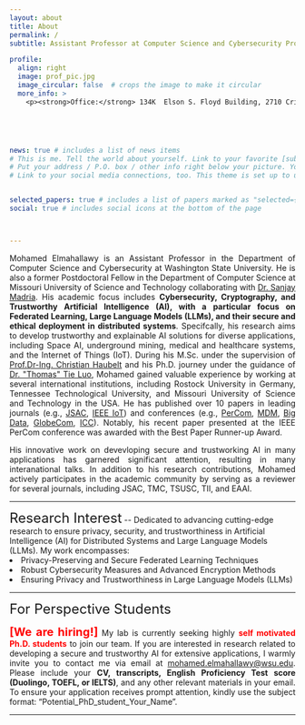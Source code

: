 ```yaml
---
layout: about
title: About
permalink: /
subtitle: Assistant Professor at Computer Science and Cybersecurity Program, <a href="https://wsu.edu/">Washington State University</a>

profile:
  align: right
  image: prof_pic.jpg
  image_circular: false  # crops the image to make it circular
  more_info: >
    <p><strong>Office:</strong> 134K  Elson S. Floyd Building, 2710 Crimson Way, Richland, WA 99354. </p>





news: true # includes a list of news items
# This is me. Tell the world about yourself. Link to your favorite [subreddit](http://reddit.com). You can put a picture in, too. The code is already in, just name your picture `prof_pic.jpg` and put it in the `img/` folder.
# Put your address / P.O. box / other info right below your picture. You can also disable any of these elements by editing `profile` property of the YAML header of your `_pages/about.md`. Edit `_bibliography/papers.bib` and Jekyll will render your [publications page](/al-folio/publications/) automatically.
# Link to your social media connections, too. This theme is set up to use [Font Awesome icons](https://fontawesome.com/) and [Academicons](https://jpswalsh.github.io/academicons/), like the ones below. Add your Facebook, Twitter, LinkedIn, Google Scholar, or just disable all of them.


selected_papers: true # includes a list of papers marked as "selected={true}"
social: true # includes social icons at the bottom of the page



---
```


<style>
    .justified-text {
        text-align: justify;
    }
</style>

<p class="justified-text">Mohamed Elmahallawy is an Assistant Professor in the Department of Computer Science and Cybersecurity at Washington State University. He is also a former Postdoctoral Fellow in the Department of Computer Science at Missouri University of Science and Technology collaborating with <a href="https://web.mst.edu/~cswebdb/people/madria.html">Dr. Sanjay Madria</a>. His academic focus includes <strong>Cybersecurity, Cryptography, and Trustworthy Artificial Intelligence (AI), with a particular focus on Federated Learning, Large Language Models (LLMs), and their secure and ethical deployment in distributed systems</strong>. Specifcally, his research aims to develop trustworthy and explainable AI solutions for diverse applications, including Space AI, underground mining, medical and healthcare systems, and the Internet of Things (IoT). During his M.Sc. under the supervision of  <a href="https://www.imd.uni-rostock.de/team/mitarbeitende/persoenliche-seiten/christian-haubelt/">Prof.Dr-Ing. Christian Haubelt</a> and his Ph.D. journey under the guidance of <a href="https://tluocs.github.io/">Dr. "Thomas" Tie Luo</a>, Mohamed gained valuable experience by working at several international institutions, including Rostock University in Germany, Tennessee Technological University, and Missouri University of Science and Technology in the USA. He has published over 10 papers in leading journals (e.g., <a href="https://ieeexplore.ieee.org/abstract/document/10438925">JSAC</a>, <a href="https://ieeexplore.ieee.org/abstract/document/10438925">IEEE IoT</a>) and conferences (e.g., <a href="https://ieeexplore.ieee.org/abstract/document/10494442">PerCom</a>, <a href="https://ieeexplore.ieee.org/abstract/document/10214895">MDM</a>, <a href="https://ieeexplore.ieee.org/abstract/document/10021101">Big Data</a>, <a href="https://ieeexplore.ieee.org/abstract/document/10436841">GlobeCom</a>, <a href="https://ieeexplore.ieee.org/abstract/document/10279316">ICC</a>). Notably, his recent paper presented at the IEEE PerCom conference was awarded with the Best Paper Runner-up Award.</p>


<p class="justified-text">His innovative work on devevloping secure and trustworking AI in many applications has garnered significant attention, resulting in many interanational talks. In addition to his research contributions, Mohamed actively participates in the academic community by serving as a reviewer for several journals, including JSAC, TMC, TSUSC, TII, and EAAI.</p>
<hr>
<span style="font-size: 24px;">Research Interest</span>
--
Dedicated to advancing cutting-edge research to ensure privacy, security, and trustworthiness in Artificial Intelligence (AI) for Distributed Systems and Large Language Models (LLMs). My work encompasses:
<li> Privacy-Preserving and Secure Federated Learning Techniques</li>
<li> Robust Cybersecurity Measures and Advanced Encryption Methods </li>
<li> Ensuring Privacy and Trustworthiness in Large Language Models (LLMs)</li>

<hr>
<span style="font-size: 24px;">For Perspective Students</span>

<p class="justified-text"><strong><span style="color: red;font-size: 20px;">[We are hiring!]</span></strong>  My lab is currently seeking highly <strong><span style="color: red;">self motivated Ph.D. students</span></strong> to join our team. If you are interested in research related to developing a secure and trustworthy AI for extensive applications, I warmly invite you to contact me via email at <a href="mailto:meqxk@mst.edu">mohamed.elmahallawy@wsu.edu</a>. Please include your <strong>CV, transcripts, English Proficiency Test score (Duolingo, TOEFL, or IELTS)</strong>, and any other relevant materials in your email. To ensure your application receives prompt attention, kindly use the subject format: “Potential_PhD_student_Your_Name”. </p>

<hr>

